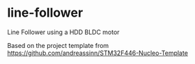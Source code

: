 # line-follower
Line Follower using a HDD BLDC motor

Based on the project template from https://github.com/andreassinn/STM32F446-Nucleo-Template
